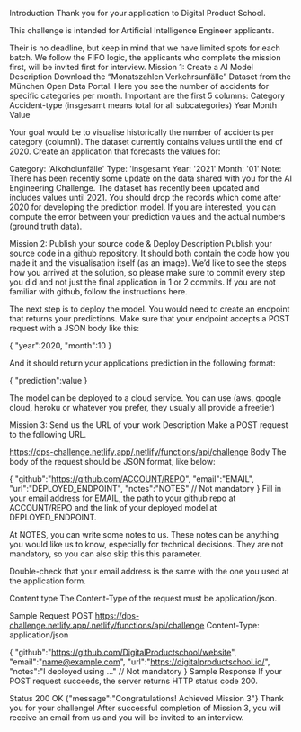 Introduction
Thank you for your application to Digital Product School.

This challenge is intended for Artificial Intelligence Engineer applicants.

Their is no deadline, but keep in mind that we have limited spots for each batch. We follow the FIFO logic, the applicants who complete the mission first, will be invited first for interview.
Mission 1: Create a AI Model
Description
Download the “Monatszahlen Verkehrsunfälle” Dataset from the München Open Data Portal. Here you see the number of accidents for specific categories per month. Important are the first 5 columns:
Category
Accident-type (insgesamt means total for all subcategories)
Year
Month
Value

Your goal would be to visualise historically the number of accidents per category (column1). The dataset currently contains values until the end of 2020. Create an application that forecasts the values for:

Category: 'Alkoholunfälle'
Type: 'insgesamt
Year: '2021'
Month: '01'
Note: There has been recently some update on the data shared with you for the AI Engineering Challenge. The dataset has recently been updated and includes values until 2021. You should drop the records which come after 2020 for developing the prediction model. If you are interested, you can compute the error between your prediction values and the actual numbers (ground truth data).

Mission 2: Publish your source code & Deploy
Description
Publish your source code in a github repository. It should both contain the code how you made it and the visualisation itself (as an image). We’d like to see the steps how you arrived at the solution, so please make sure to commit every step you did and not just the final application in 1 or 2 commits. If you are not familiar with github, follow the instructions here.

The next step is to deploy the model. You would need to create an endpoint that returns your predictions. Make sure that your endpoint accepts a POST request with a JSON body like this:
 
{
"year":2020,
"month":10
}

And it should return your applications prediction in the following format:
 
{
"prediction":value
}

The model can be deployed to a cloud service. You can use (aws, google cloud, heroku or whatever you prefer, they usually all provide a freetier)

Mission 3: Send us the URL of your work
Description
Make a POST request to the following URL.

https://dps-challenge.netlify.app/.netlify/functions/api/challenge
Body
The body of the request should be JSON format, like below:

{
"github":"https://github.com/ACCOUNT/REPO",
"email":"EMAIL",
"url":"DEPLOYED_ENDPOINT", 
"notes":"NOTES" // Not mandatory
}
Fill in your email address for EMAIL, the path to your github repo at ACCOUNT/REPO and the link of your deployed model at DEPLOYED_ENDPOINT.

At NOTES, you can write some notes to us. These notes can be anything you would like us to know, especially for technical decisions. They are not mandatory, so you can also skip this this parameter.

Double-check that your email address is the same with the one you used at the application form.

Content type
The Content-Type of the request must be application/json.

Sample Request
POST https://dps-challenge.netlify.app/.netlify/functions/api/challenge
Content-Type: application/json 

{
"github":"https://github.com/DigitalProductschool/website",
"email":"name@example.com",
"url":"https://digitalproductschool.io/", 
"notes":"I deployed using ..." // Not mandatory
}
Sample Response
If your POST request succeeds, the server returns HTTP status code 200.

Status 200 OK 
{"message":"Congratulations! Achieved Mission 3"}
Thank you for your challenge!
After successful completion of Mission 3, you will receive an email from us and you will be invited to an interview.